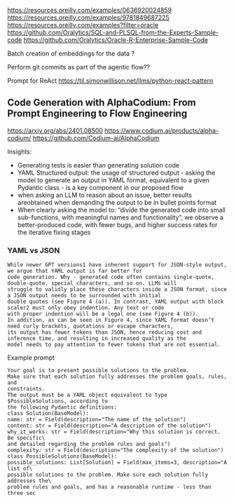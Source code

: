 https://resources.oreilly.com/examples/0636920024859
https://resources.oreilly.com/examples/9781849687225
https://resources.oreilly.com/examples?filter=oracle
https://github.com/Oralytics/SQL-and-PLSQL-from-the-Experts-Sample-code
https://github.com/Oralytics/Oracle-R-Enterprise-Sample-Code

Batch creation of embeddings for the data ? 

Perform git commits as part of the agentic flow??

Prompt for ReAct
https://til.simonwillison.net/llms/python-react-pattern

## Code Generation with AlphaCodium: From Prompt Engineering to Flow Engineering
https://arxiv.org/abs/2401.08500
https://www.codium.ai/products/alpha-codium/
https://github.com/Codium-ai/AlphaCodium

Insights:

- Generating  tests is easier than generating solution code
- YAML Structured output: the usage of structured output - asking the model to generate an output in YAML format, equivalent to a given Pydantic class - is a key component in our proposed flow
- when asking an LLM to reason about an issue, better results areobtained when demanding the output to be in bullet points format
- When clearly asking the model to: “divide the generated code into small sub-functions, with meaningful names and functionality”, we observe a better-produced code, with fewer bugs, and higher success rates for the iterative fixing stages

### YAML vs JSON
```
While newer GPT versions1 have inherent support for JSON-style output, we argue that YAML output is far better for
code generation. Why - generated code often contains single-quote, double-quote, special characters, and so on. LLMs will
struggle to validly place these characters inside a JSON format, since a JSON output needs to be surrounded with initial
double quotes (see Figure 4 (a)). In contrast, YAML output with block scaler2 must only obey indention. Any text or code
with proper indention will be a legal one (see Figure 4 (b)).
In addition, as can be seen in Figure 4, since YAML format doesn’t need curly brackets, quotations or escape characters,
its output has fewer tokens than JSON, hence reducing cost and inference time, and resulting in increased quality as the
model needs to pay attention to fewer tokens that are not essential.
```

Example prompt
```
Your goal is to present possible solutions to the problem.
Make sure that each solution fully addresses the problem goals, rules, and
constraints.
The output must be a YAML object equivalent to type $PossibleSolutions, according to
the following Pydantic definitions:
class Solution(BaseModel):
name: str = Field(description="The name of the solution")
content: str = Field(description="A description of the solution")
why_it_works: str = Field(description="Why this solution is correct. Be specific\
and detailed regarding the problem rules and goals")
complexity: str = Field(description="The complexity of the solution")
class PossibleSolutions(BaseModel):
possible_solutions: List[Solution] = Field(max_items=3, description="A list of\
possible solutions to the problem. Make sure each solution fully addresses the\
problem rules and goals, and has a reasonable runtime - less than three sec
```